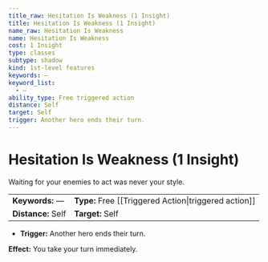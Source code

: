 ```yaml
---
title_raw: Hesitation Is Weakness (1 Insight)
title: Hesitation Is Weakness (1 Insight)
name_raw: Hesitation Is Weakness
name: Hesitation Is Weakness
cost: 1 Insight
type: classes
subtype: shadow
kind: 1st-level features
keywords: —
keyword_list:
  - —
ability_type: Free triggered action
distance: Self
target: Self
trigger: Another hero ends their turn.
---
```


# Hesitation Is Weakness (1 Insight)

Waiting for your enemies to act was never your style.

|                    |                                                       |
| :----------------- | :---------------------------------------------------- |
| **Keywords:** —    | **Type:** Free [[Triggered Action\|triggered action]] |
| **Distance:** Self | **Target:** Self                                      |

- **Trigger:** Another hero ends their turn.

**Effect:** You take your turn immediately.
